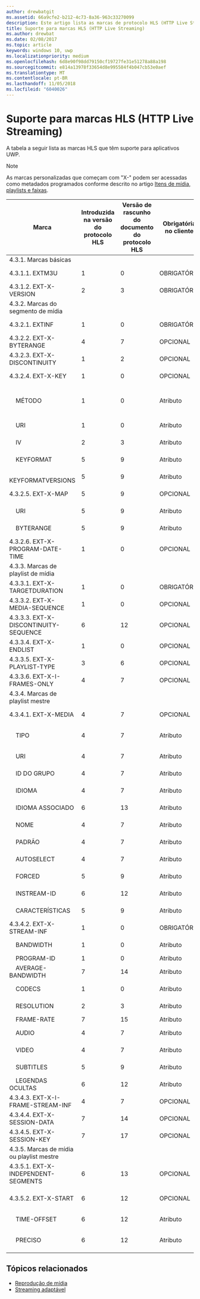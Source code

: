 ```yaml
---
author: drewbatgit
ms.assetid: 66a9cfe2-b212-4c73-8a36-963c33270099
description: Este artigo lista as marcas de protocolo HLS (HTTP Live Streaming) com suporte para aplicativos UWP.
title: Suporte para marcas HLS (HTTP Live Streaming)
ms.author: drewbat
ms.date: 02/08/2017
ms.topic: article
keywords: windows 10, uwp
ms.localizationpriority: medium
ms.openlocfilehash: 6d8e90f98dd79150cf19727fe31e51278a88a198
ms.sourcegitcommit: e814a13978f33654d8e995584f4b047cb53e0aef
ms.translationtype: MT
ms.contentlocale: pt-BR
ms.lasthandoff: 11/05/2018
ms.locfileid: "6040026"
---
```

# <a name="http-live-streaming-hls-tag-support"></a>Suporte para marcas HLS (HTTP Live Streaming)
A tabela a seguir lista as marcas HLS que têm suporte para aplicativos UWP.

> [!NOTE] 
> As marcas personalizadas que começam com "X-" podem ser acessadas como metadados programados conforme descrito no artigo [Itens de mídia, playlists e faixas](media-playback-with-mediasource.md).

|Marca |Introduzida na versão do protocolo HLS|Versão de rascunho do documento do protocolo HLS|Obrigatória no cliente|Versão de julho do Windows 10|Windows 10, versão 1511|Windows 10, versão 1607 |
|---------------------|-----------|--------------|---------|--------------|-----|-----|
|4.3.1.  Marcas básicas                 |             |                   |         |             |     |    |
| 4.3.1.1.  EXTM3U |1|0|OBRIGATÓRIA|Com suporte|Com suporte|Com suporte|
| 4.3.1.2.  EXT-X-VERSION |2|3|OBRIGATÓRIA|Com suporte|Com suporte|Com suporte
|4.3.2.  Marcas do segmento de mídia                 |             |                   |         |             |     |    | 
| 4.3.2.1.  EXTINF  |1|0|OBRIGATÓRIA|Com suporte|Com suporte|Com suporte
| 4.3.2.2.  EXT-X-BYTERANGE |4|7|OPCIONAL|Com suporte|Com suporte|Com suporte|
| 4.3.2.3.  EXT-X-DISCONTINUITY |1|2|OPCIONAL|Com suporte|Com suporte|Com suporte|
| 4.3.2.4.  EXT-X-KEY |1|0|OPCIONAL|Com suporte|Com suporte|Com suporte|
|&nbsp;&nbsp;&nbsp; MÉTODO|1|0|Atributo|"NONE, AES-128"|"NONE, AES-128"|"NONE, AES-128, SAMPLE-AES"|
|&nbsp;&nbsp;&nbsp; URI|1|0|Atributo|Com suporte|Com suporte|Com suporte|
|&nbsp;&nbsp;&nbsp; IV|2|3|Atributo|Com suporte|Com suporte|Com suporte|
|&nbsp;&nbsp;&nbsp; KEYFORMAT|5|9|Atributo|Sem suporte|Sem suporte|Sem suporte|
|&nbsp;&nbsp;&nbsp; KEYFORMATVERSIONS|5|9|Atributo|Sem suporte|Sem suporte|Sem suporte|
| 4.3.2.5.  EXT-X-MAP |5|9|OPCIONAL|Sem suporte|Sem suporte|Sem suporte|
|&nbsp;&nbsp;&nbsp; URI|5|9|Atributo|Sem suporte|Sem suporte|Sem suporte|
|&nbsp;&nbsp;&nbsp; BYTERANGE|5|9|Atributo|Sem suporte|Sem suporte|Sem suporte|
| 4.3.2.6.  EXT-X-PROGRAM-DATE-TIME |1|0|OPCIONAL|Sem suporte|Sem suporte|Sem suporte|
|4.3.3.  Marcas de playlist de mídia                 |             |                   |         |             |     |    | 
| 4.3.3.1.  EXT-X-TARGETDURATION  |1|0|OBRIGATÓRIA|Com suporte|Com suporte|Com suporte|
| 4.3.3.2.  EXT-X-MEDIA-SEQUENCE  |1|0|OPCIONAL|Com suporte|Com suporte|Com suporte|
| 4.3.3.3.  EXT-X-DISCONTINUITY-SEQUENCE|6|12|OPCIONAL|Sem suporte|Sem suporte|Sem suporte|
| 4.3.3.4.  EXT-X-ENDLIST |1|0|OPCIONAL|Com suporte|Com suporte|Com suporte|
| 4.3.3.5.  EXT-X-PLAYLIST-TYPE |3|6|OPCIONAL|Com suporte|Com suporte|Com suporte|
| 4.3.3.6.  EXT-X-I-FRAMES-ONLY |4|7|OPCIONAL|Sem suporte|Sem suporte|Sem suporte|
|4.3.4.  Marcas de playlist mestre                 |             |                   |         |             |     |    |
| 4.3.4.1.  EXT-X-MEDIA |4|7|OPCIONAL|Com suporte|Com suporte|Com suporte|
|&nbsp;&nbsp;&nbsp;  TIPO|4|7|Atributo|"AUDIO, VIDEO"|"AUDIO, VIDEO"|"AUDIO, VIDEO, SUBTITLES"|
|&nbsp;&nbsp;&nbsp;  URI|4|7|Atributo|Com suporte|Com suporte|Com suporte|
|&nbsp;&nbsp;&nbsp;  ID DO GRUPO|4|7|Atributo|Com suporte|Com suporte|Com suporte|
|&nbsp;&nbsp;&nbsp;  IDIOMA|4|7|Atributo|Com suporte|Com suporte|Com suporte|
|&nbsp;&nbsp;&nbsp;  IDIOMA ASSOCIADO|6|13|Atributo|Sem suporte|Sem suporte|Sem suporte|
|&nbsp;&nbsp;&nbsp;  NOME|4|7|Atributo|Sem suporte|Sem suporte|Com suporte|
|&nbsp;&nbsp;&nbsp;  PADRÃO|4|7|Atributo|Sem suporte|Sem suporte|Sem suporte|
|&nbsp;&nbsp;&nbsp;  AUTOSELECT|4|7|Atributo|Sem suporte|Sem suporte|Sem suporte|
|&nbsp;&nbsp;&nbsp;  FORCED|5|9|Atributo|Sem suporte|Sem suporte|Sem suporte|
|&nbsp;&nbsp;&nbsp;  INSTREAM-ID|6|12|Atributo|Sem suporte|Sem suporte|Sem suporte|
|&nbsp;&nbsp;&nbsp;  CARACTERÍSTICAS|5|9|Atributo|Sem suporte|Sem suporte|Sem suporte|
| 4.3.4.2.  EXT-X-STREAM-INF  |1|0|OBRIGATÓRIA|Com suporte|Com suporte|Com suporte|
|&nbsp;&nbsp;&nbsp;  BANDWIDTH|1|0|Atributo|Com suporte|Com suporte|Com suporte|
|&nbsp;&nbsp;&nbsp;  PROGRAM-ID|1|0|Atributo|NA|NA|NA|
|&nbsp;&nbsp;&nbsp;  AVERAGE-BANDWIDTH|7|14|Atributo|Sem suporte|Sem suporte|Sem suporte|
|&nbsp;&nbsp;&nbsp;  CODECS|1|0|Atributo|Com suporte|Com suporte|Com suporte|
|&nbsp;&nbsp;&nbsp;  RESOLUTION|2|3|Atributo|Com suporte|Com suporte|Com suporte|
|&nbsp;&nbsp;&nbsp;  FRAME-RATE|7|15|Atributo|NA|NA|NA|
|&nbsp;&nbsp;&nbsp;  AUDIO|4|7|Atributo|Com suporte|Com suporte|Com suporte|
|&nbsp;&nbsp;&nbsp;  VIDEO|4|7|Atributo|Com suporte|Com suporte|Com suporte|
|&nbsp;&nbsp;&nbsp;  SUBTITLES|5|9|Atributo|Sem suporte|Sem suporte|Com suporte|
|&nbsp;&nbsp;&nbsp;  LEGENDAS OCULTAS|6|12|Atributo|Sem suporte|Sem suporte|Sem suporte|
| 4.3.4.3.  EXT-X-I-FRAME-STREAM-INF  |4|7|OPCIONAL|Sem suporte|Sem suporte|Sem suporte|
| 4.3.4.4.  EXT-X-SESSION-DATA  |7|14|OPCIONAL|Sem suporte|Sem suporte|Sem suporte|
| 4.3.4.5.  EXT-X-SESSION-KEY |7|17|OPCIONAL|Sem suporte|Sem suporte|Sem suporte|
|4.3.5.  Marcas de mídia ou playlist mestre                  |             |                   |         |             |     |    |
| 4.3.5.1.  EXT-X-INDEPENDENT-SEGMENTS |6|13|OPCIONAL|Sem suporte|Com suporte|Com suporte|
| 4.3.5.2.  EXT-X-START  |6|12|OPCIONAL|Sem suporte|Com suporte parcial|Com suporte parcial|
|&nbsp;&nbsp;&nbsp;  TIME-OFFSET|6|12|Atributo|Sem suporte|Com suporte|Com suporte|
|&nbsp;&nbsp;&nbsp;  PRECISO|6|12|Atributo|Sem suporte|"SEM" suporte padrão|"SEM" suporte padrão|



## <a name="related-topics"></a>Tópicos relacionados

* [Reprodução de mídia](media-playback.md)
* [Streaming adaptável](adaptive-streaming.md)
 

 





